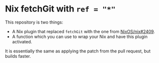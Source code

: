 # Nix fetchGit with `ref = "*"`

This repository is two things:

* A Nix plugin that replaced `fetchGit` with the one from [NixOS/nix#2409][patch].
* A function which you can use to wrap your Nix and have this plugin activated.

It is essentially the same as applying the patch from the pull request, but builds faster.


  [patch]: https://github.com/NixOS/nix/pull/2409
